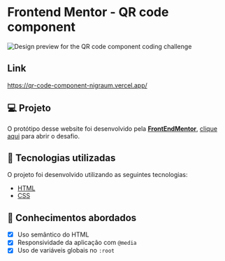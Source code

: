 # Frontend Mentor - QR code component

![Design preview for the QR code component coding challenge](https://user-images.githubusercontent.com/102248990/180846960-c1f6b851-20c9-4b51-b2c0-82f734fef2f0.jpg)

## Link
https://qr-code-component-nigraum.vercel.app/

## 💻 Projeto

O protótipo desse website foi desenvolvido pela [**FrontEndMentor**](https://www.frontendmentor.io/), [clique aqui](https://www.frontendmentor.io/challenges/qr-code-component-iux_sIO_H) para abrir o desafio.

## 🚀 Tecnologias utilizadas

O projeto foi desenvolvido utilizando as seguintes tecnologias:

- [HTML](https://html.com/)
- [CSS](https://www.w3schools.com/css/css_website_layout.asp)

## 📝 Conhecimentos abordados

- [x] Uso semântico do HTML
- [x] Responsividade da aplicação com `@media`
- [x] Uso de variáveis globais no `:root`
